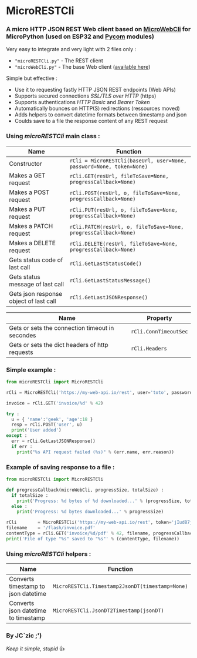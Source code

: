 # MicroRESTCli

### A micro HTTP JSON REST Web client based on [MicroWebCli](https://github.com/jczic/MicroWebCli) for MicroPython (used on ESP32 and [Pycom](http://www.pycom.io) modules)

Very easy to integrate and very light with 2 files only :
- `"microRESTCli.py"` - The REST client
- `"microWebCli.py"` - The base Web client ([available here](https://github.com/jczic/MicroWebCli))

Simple but effective :
- Use it to requesting fastly HTTP JSON REST endpoints (Web APIs)
- Supports secured connections *SSL/TLS over HTTP* (https)
- Supports authentications *HTTP Basic* and *Bearer Token*
- Automatically bounces on HTTP(S) redirections (ressources moved)
- Adds helpers to convert datetime formats between timestamp and json
- Coulds save to a file the response content of any REST request

### Using *microRESTCli* main class :

| Name  | Function |
| - | - |
| Constructor | `rCli = MicroRESTCli(baseUrl, user=None, password=None, token=None)` |
| Makes a GET request | `rCli.GET(resUrl, fileToSave=None, progressCallback=None)` |
| Makes a POST request | `rCli.POST(resUrl, o, fileToSave=None, progressCallback=None)` |
| Makes a PUT request | `rCli.PUT(resUrl, o, fileToSave=None, progressCallback=None)` |
| Makes a PATCH request | `rCli.PATCH(resUrl, o, fileToSave=None, progressCallback=None)` |
| Makes a DELETE request | `rCli.DELETE(resUrl, fileToSave=None, progressCallback=None)` |
| Gets status code of last call | `rCli.GetLastStatusCode()` |
| Gets status message of last call | `rCli.GetLastStatusMessage()` |
| Gets json response object of last call | `rCli.GetLastJSONResponse()` |

| Name  | Property |
| - | - |
| Gets or sets the connection timeout in secondes | `rCli.ConnTimeoutSec` |
| Gets or sets the dict headers of http requests | `rCli.Headers` |

### Simple example :
```python
from microRESTCli import MicroRESTCli

rCli = MicroRESTCli('https://my-web-api.io/rest', user='toto', password='blah123')

invoice = rCli.GET('invoice/%d' % 42)

try :
  u = { 'name':'geek', 'age':18 }
  resp = rCli.POST('user', u)
  print('User added')
except :
  err = rCli.GetLastJSONResponse()
  if err :
    print("%s API request failed (%s)" % (err.name, err.reason))
```

### Example of saving response to a file :
```python
from microRESTCli import MicroRESTCli

def progressCallback(microWebCli, progressSize, totalSize) :
  if totalSize :
    print('Progress: %d bytes of %d downloaded...' % (progressSize, totalSize))
  else :
    print('Progress: %d bytes downloaded...' % progressSize)

rCli        = MicroRESTCli('https://my-web-api.io/rest', token='jIud87jzIsUzj3=')
filename    = '/flash/invoice.pdf'
contentType = rCli.GET('invoice/%d/pdf' % 42, filename, progressCallback)
print('File of type "%s" saved to "%s"' % (contentType, filename))
```

### Using *microRESTCli* helpers :

| Name  | Function |
| - | - |
| Converts timestamp to json datetime | `MicroRESTCli.Timestamp2JsonDT(timestamp=None)` |
| Converts json datetime to timestamp | `MicroRESTCli.JsonDT2Timestamp(jsonDT)` |


### By JC`zic ;')

*Keep it simple, stupid* :+1:
